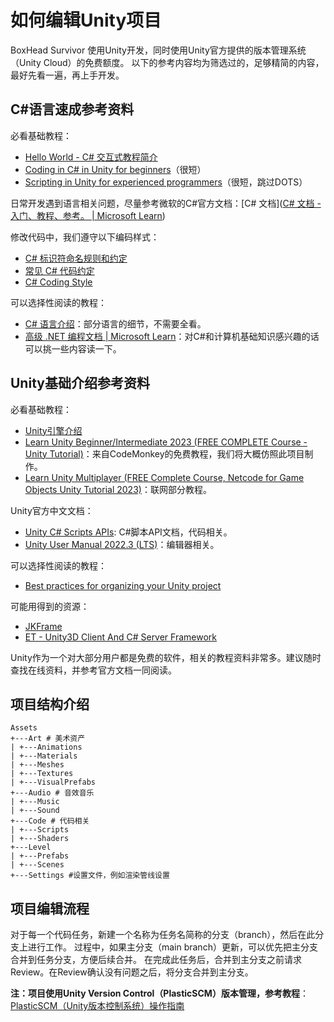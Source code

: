 # 如何编辑Unity项目

BoxHead Survivor 使用Unity开发，同时使用Unity官方提供的版本管理系统（Unity Cloud）的免费额度。
以下的参考内容均为筛选过的，足够精简的内容，最好先看一遍，再上手开发。

## C#语言速成参考资料

必看基础教程：

- [Hello World - C# 交互式教程简介](https://learn.microsoft.com/zh-cn/dotnet/csharp/tour-of-csharp/tutorials/hello-world)
- [Coding in C# in Unity for beginners](https://unity.com/how-to/learning-c-sharp-unity-beginners)（很短）
- [Scripting in Unity for experienced programmers](https://unity.com/how-to/programming-unity)（很短，跳过DOTS）

日常开发遇到语言相关问题，尽量参考微软的C#官方文档：[C# 文档]([C# 文档 - 入门、教程、参考。 | Microsoft Learn](https://learn.microsoft.com/zh-cn/dotnet/csharp/))

修改代码中，我们遵守以下编码样式：

- [C# 标识符命名规则和约定](https://learn.microsoft.com/zh-cn/dotnet/csharp/fundamentals/coding-style/identifier-names)
- [常见 C# 代码约定](https://learn.microsoft.com/zh-cn/dotnet/csharp/fundamentals/coding-style/coding-conventions)
- [C# Coding Style](https://github.com/dotnet/runtime/blob/main/docs/coding-guidelines/coding-style.md)

可以选择性阅读的教程：

- [C# 语言介绍](https://learn.microsoft.com/zh-cn/dotnet/csharp/tour-of-csharp/)：部分语言的细节，不需要全看。
- [高级 .NET 编程文档 | Microsoft Learn](https://learn.microsoft.com/zh-cn/dotnet/navigate/advanced-programming/)：对C#和计算机基础知识感兴趣的话可以挑一些内容读一下。

## Unity基础介绍参考资料

必看基础教程：

- [Unity引擎介绍](https://blog.nowcoder.net/n/f129b62b15c948ba8f910ba4c0e141c0)
- [Learn Unity Beginner/Intermediate 2023 (FREE COMPLETE Course - Unity Tutorial)](https://www.youtube.com/watch?v=AmGSEH7QcDg)：来自CodeMonkey的免费教程，我们将大概仿照此项目制作。
- [Learn Unity Multiplayer (FREE Complete Course, Netcode for Game Objects Unity Tutorial 2023)](https://www.youtube.com/watch?v=7glCsF9fv3s)：联网部分教程。

Unity官方中文文档：

- [Unity C# Scripts APIs](https://docs.unity.cn/cn/2022.3/ScriptReference/index.html): C#脚本API文档，代码相关。
- [Unity User Manual 2022.3 (LTS)](https://docs.unity.cn/cn/2022.3/Manual/UnityManual.html)：编辑器相关。

可以选择性阅读的教程：

- [Best practices for organizing your Unity project](https://unity.com/how-to/organizing-your-project)

可能用得到的资源：

- [JKFrame](https://github.com/Joker-YF/JKFrame)
- [ET - Unity3D Client And C# Server Framework](https://github.com/egametang/ET)

Unity作为一个对大部分用户都是免费的软件，相关的教程资料非常多。建议随时查找在线资料，并参考官方文档一同阅读。

## 项目结构介绍

```
Assets
+---Art # 美术资产
| +---Animations
| +---Materials
| +---Meshes
| +---Textures
| +---VisualPrefabs
+---Audio # 音效音乐
| +---Music
| +---Sound
+---Code # 代码相关
| +---Scripts
| +---Shaders
+---Level
| +---Prefabs
| +---Scenes
+---Settings #设置文件，例如渲染管线设置
```

## 项目编辑流程

对于每一个代码任务，新建一个名称为任务名简称的分支（branch），然后在此分支上进行工作。
过程中，如果主分支（main branch）更新，可以优先把主分支合并到任务分支，方便后续合并。
在完成此任务后，合并到主分支之前请求Review。在Review确认没有问题之后，将分支合并到主分支。

**注：项目使用Unity Version Control（PlasticSCM）版本管理，参考教程**：[PlasticSCM（Unity版本控制系统）操作指南](https://zhuanlan.zhihu.com/p/661561386)
